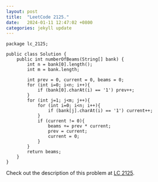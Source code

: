 ```yaml
---
layout: post
title:  "LeetCode 2125."
date:   2024-01-11 12:47:02 +0800
categories: jekyll update
---
```


```
package lc_2125;

public class Solution {
    public int numberOfBeams(String[] bank) {
        int n = bank[0].length();
        int m = bank.length;

        int prev = 0, current = 0, beams = 0;
        for (int i=0; i<n; i++){
            if (bank[0].charAt(i) == '1') prev++;
        }
        for (int j=1; j<m; j++){
            for (int i=0; i<n; i++){
                if (bank[j].charAt(i) == '1') current++;
            }
            if (current != 0){
                beams += prev * current;
                prev = current;
                current = 0;
            }
        }
        return beams;
    }
}
```

Check out the description of this problem at [LC 2125][LC-2125].

[LC-2125]: https://leetcode.com/problemset/?search=2125&page=1